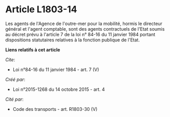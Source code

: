 # Article L1803-14

Les agents de l'Agence de l'outre-mer pour la mobilité, hormis le directeur général et l'agent comptable, sont des agents
contractuels de l'Etat soumis au décret prévu à l'article 7 de la loi n° 84-16 du 11 janvier 1984 portant dispositions
statutaires relatives à la fonction publique de l'Etat.

**Liens relatifs à cet article**

_Cite_:

  - Loi n°84-16 du 11 janvier 1984 - art. 7 (V)

_Créé par_:

  - Loi n°2015-1268 du 14 octobre 2015 - art. 4

_Cité par_:

  - Code des transports - art. R1803-30 (V)
